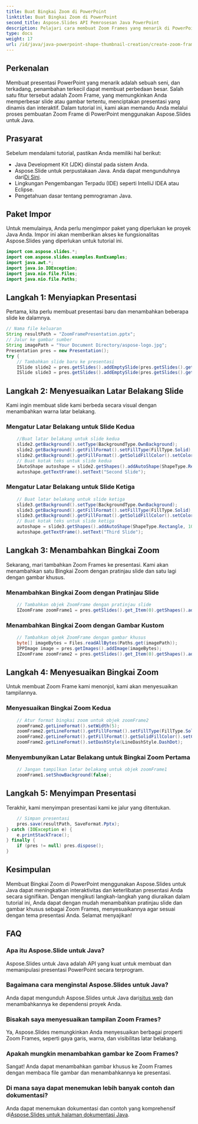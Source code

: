 ```yaml
---
title: Buat Bingkai Zoom di PowerPoint
linktitle: Buat Bingkai Zoom di PowerPoint
second_title: Aspose.Slides API Pemrosesan Java PowerPoint
description: Pelajari cara membuat Zoom Frames yang menarik di PowerPoint menggunakan Aspose.Slides for Java. Ikuti panduan kami untuk menambahkan elemen interaktif ke presentasi Anda.
type: docs
weight: 17
url: /id/java/java-powerpoint-shape-thumbnail-creation/create-zoom-frame-powerpoint/
---
```

## Perkenalan
Membuat presentasi PowerPoint yang menarik adalah sebuah seni, dan terkadang, penambahan terkecil dapat membuat perbedaan besar. Salah satu fitur tersebut adalah Zoom Frame, yang memungkinkan Anda memperbesar slide atau gambar tertentu, menciptakan presentasi yang dinamis dan interaktif. Dalam tutorial ini, kami akan memandu Anda melalui proses pembuatan Zoom Frame di PowerPoint menggunakan Aspose.Slides untuk Java.
## Prasyarat
Sebelum mendalami tutorial, pastikan Anda memiliki hal berikut:
- Java Development Kit (JDK) diinstal pada sistem Anda.
-  Aspose.Slide untuk perpustakaan Java. Anda dapat mengunduhnya dari[Di Sini](https://releases.aspose.com/slides/java/).
- Lingkungan Pengembangan Terpadu (IDE) seperti IntelliJ IDEA atau Eclipse.
- Pengetahuan dasar tentang pemrograman Java.
## Paket Impor
Untuk memulainya, Anda perlu mengimpor paket yang diperlukan ke proyek Java Anda. Impor ini akan memberikan akses ke fungsionalitas Aspose.Slides yang diperlukan untuk tutorial ini.
```java
import com.aspose.slides.*;
import com.aspose.slides.examples.RunExamples;
import java.awt.*;
import java.io.IOException;
import java.nio.file.Files;
import java.nio.file.Paths;
```
## Langkah 1: Menyiapkan Presentasi
Pertama, kita perlu membuat presentasi baru dan menambahkan beberapa slide ke dalamnya.
```java
// Nama file keluaran
String resultPath = "ZoomFramePresentation.pptx";
// Jalur ke gambar sumber
String imagePath = "Your Document Directory/aspose-logo.jpg";
Presentation pres = new Presentation();
try {
    // Tambahkan slide baru ke presentasi
    ISlide slide2 = pres.getSlides().addEmptySlide(pres.getSlides().get_Item(0).getLayoutSlide());
    ISlide slide3 = pres.getSlides().addEmptySlide(pres.getSlides().get_Item(0).getLayoutSlide());
```
## Langkah 2: Menyesuaikan Latar Belakang Slide
Kami ingin membuat slide kami berbeda secara visual dengan menambahkan warna latar belakang.
### Mengatur Latar Belakang untuk Slide Kedua
```java
    //Buat latar belakang untuk slide kedua
    slide2.getBackground().setType(BackgroundType.OwnBackground);
    slide2.getBackground().getFillFormat().setFillType(FillType.Solid);
    slide2.getBackground().getFillFormat().getSolidFillColor().setColor(Color.CYAN);
    // Buat kotak teks untuk slide kedua
    IAutoShape autoshape = slide2.getShapes().addAutoShape(ShapeType.Rectangle, 100, 200, 500, 200);
    autoshape.getTextFrame().setText("Second Slide");
```
### Mengatur Latar Belakang untuk Slide Ketiga
```java
    // Buat latar belakang untuk slide ketiga
    slide3.getBackground().setType(BackgroundType.OwnBackground);
    slide3.getBackground().getFillFormat().setFillType(FillType.Solid);
    slide3.getBackground().getFillFormat().getSolidFillColor().setColor(Color.DARK_GRAY);
    // Buat kotak teks untuk slide ketiga
    autoshape = slide3.getShapes().addAutoShape(ShapeType.Rectangle, 100, 200, 500, 200);
    autoshape.getTextFrame().setText("Third Slide");
```
## Langkah 3: Menambahkan Bingkai Zoom
Sekarang, mari tambahkan Zoom Frames ke presentasi. Kami akan menambahkan satu Bingkai Zoom dengan pratinjau slide dan satu lagi dengan gambar khusus.
### Menambahkan Bingkai Zoom dengan Pratinjau Slide
```java
    // Tambahkan objek ZoomFrame dengan pratinjau slide
    IZoomFrame zoomFrame1 = pres.getSlides().get_Item(0).getShapes().addZoomFrame(20, 20, 250, 200, slide2);
```
### Menambahkan Bingkai Zoom dengan Gambar Kustom
```java
    // Tambahkan objek ZoomFrame dengan gambar khusus
    byte[] imageBytes = Files.readAllBytes(Paths.get(imagePath));
    IPPImage image = pres.getImages().addImage(imageBytes);
    IZoomFrame zoomFrame2 = pres.getSlides().get_Item(0).getShapes().addZoomFrame(200, 250, 250, 100, slide3, image);
```
## Langkah 4: Menyesuaikan Bingkai Zoom
Untuk membuat Zoom Frame kami menonjol, kami akan menyesuaikan tampilannya.
### Menyesuaikan Bingkai Zoom Kedua
```java
    // Atur format bingkai zoom untuk objek zoomFrame2
    zoomFrame2.getLineFormat().setWidth(5);
    zoomFrame2.getLineFormat().getFillFormat().setFillType(FillType.Solid);
    zoomFrame2.getLineFormat().getFillFormat().getSolidFillColor().setColor(Color.MAGENTA);
    zoomFrame2.getLineFormat().setDashStyle(LineDashStyle.DashDot);
```
### Menyembunyikan Latar Belakang untuk Bingkai Zoom Pertama
```java
    // Jangan tampilkan latar belakang untuk objek zoomFrame1
    zoomFrame1.setShowBackground(false);
```
## Langkah 5: Menyimpan Presentasi
Terakhir, kami menyimpan presentasi kami ke jalur yang ditentukan.
```java
    // Simpan presentasi
    pres.save(resultPath, SaveFormat.Pptx);
} catch (IOException e) {
    e.printStackTrace();
} finally {
    if (pres != null) pres.dispose();
}
```
## Kesimpulan
Membuat Bingkai Zoom di PowerPoint menggunakan Aspose.Slides untuk Java dapat meningkatkan interaktivitas dan keterlibatan presentasi Anda secara signifikan. Dengan mengikuti langkah-langkah yang diuraikan dalam tutorial ini, Anda dapat dengan mudah menambahkan pratinjau slide dan gambar khusus sebagai Zoom Frames, menyesuaikannya agar sesuai dengan tema presentasi Anda. Selamat menyajikan!
## FAQ
### Apa itu Aspose.Slide untuk Java?
Aspose.Slides untuk Java adalah API yang kuat untuk membuat dan memanipulasi presentasi PowerPoint secara terprogram.
### Bagaimana cara menginstal Aspose.Slides untuk Java?
 Anda dapat mengunduh Aspose.Slides untuk Java dari[situs web](https://releases.aspose.com/slides/java/) dan menambahkannya ke dependensi proyek Anda.
### Bisakah saya menyesuaikan tampilan Zoom Frames?
Ya, Aspose.Slides memungkinkan Anda menyesuaikan berbagai properti Zoom Frames, seperti gaya garis, warna, dan visibilitas latar belakang.
### Apakah mungkin menambahkan gambar ke Zoom Frames?
Sangat! Anda dapat menambahkan gambar khusus ke Zoom Frames dengan membaca file gambar dan menambahkannya ke presentasi.
### Di mana saya dapat menemukan lebih banyak contoh dan dokumentasi?
 Anda dapat menemukan dokumentasi dan contoh yang komprehensif di[Aspose.Slides untuk halaman dokumentasi Java](https://reference.aspose.com/slides/java/).